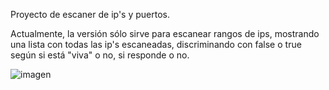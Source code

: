 Proyecto de escaner de ip's y puertos.

Actualmente, la versión sólo sirve para escanear rangos de ips, mostrando una lista con todas las ip's escaneadas, discriminando con false o true según si está "viva" o no, si responde o no.

![imagen](https://github.com/Mel0nABC/EscannerRedPuertos/assets/144219148/f72c1fea-8c5c-485d-9c61-73c781f4ff62)



